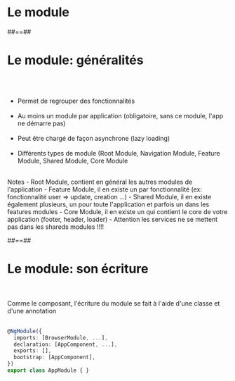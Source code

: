 <!-- .slide: class="transition-white sfeir-bg-blue" -->
# Le module

##==##

<!-- .slide: class="sfeir-basic-slide" -->
# Le module: généralités
<br><br>
<ul>
    <li>Permet de regrouper des fonctionnalités</li><br>
    <li>Au moins un module par application (obligatoire, sans ce module, l'app ne démarre pas)</li><br>
    <li>Peut être chargé de façon asynchrone (lazy loading)</li><br>
    <li>Différents types de module (Root Module, Navigation Module, Feature Module, Shared Module, Core Module</li><br>
</ul>
Notes
- Root Module, contient en général les autres modules de l'application
- Feature Module, il en existe un par fonctionnalité (ex: fonctionnalité user => update, creation ...)
- Shared Module, il en existe également plusieurs, un pour toute l'application et parfois un dans les features modules
- Core Module, il en existe un qui contient le core de votre application (footer, header, loader)
- Attention les services ne se mettent pas dans les shareds modules !!!!

##==##

<!-- .slide: class="sfeir-basic-slide with-code" -->
# Le module: son écriture
<br><br>
Comme le composant, l'écriture du module se fait à l'aide d'une classe et d'une annotation
<br><br>
```typescript
@NgModule({
  imports: [BrowserModule, ...],
  declaration: [AppComponent, ...],
  exports: [],
  bootstrap: [AppComponent],
})
export class AppModule { }
```
<!-- .element: class="big-code" -->

